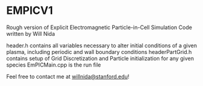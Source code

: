 # EMPICV1

Rough version of Explicit Electromagnetic Particle-in-Cell Simulation Code written by Will Nida

header.h contains all variables necessary to alter initial conditions of a given plasma, including periodic and wall boundary conditions
headerPartGrid.h contains setup of Grid Discretization and Particle initialization for any given species
EmPICMain.cpp is the run file

Feel free to contact me at willnida@stanford.edu!
